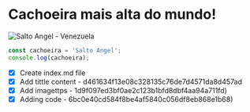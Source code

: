 # Cachoeira mais alta do mundo!

![Salto Angel - Venezuela](https://farm4.staticflickr.com/3662/3391690602_7065502162_o.jpg)

``` Javascript
const cachoeira = 'Salto Angel';
console.log(cachoeira);
```

- [x] Create index.md file
- [x] Add tittle content - d461634f13e08c328135c76de7d4571da8d457ad
- [x] Add imagettps - 1d9f097ed3bf0ae2c123b1bfd8dbf4aa94a711fd)
- [x] Adding code - 6bc0e40cd584f8be4af5840c056df8eb868e1b68)
